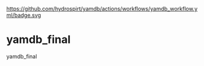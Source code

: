 https://github.com/hydrospirt/yamdb/actions/workflows/yamdb_workflow.yml/badge.svg
# yamdb_final
yamdb_final
